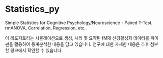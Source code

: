# Statistics_py
Simple Statistics for Cognitive Psychology/Neuroscience - Paired T-Test, rmANOVA, Correlation, Regression, etc..

이 레포지토리는 시뮬레이션으로 생성, 처리 및 요약된 fMRI 신경활성화 데이터를 파이썬을 활용하여 통계분석한 내용을 담고 있습니다. 
연구에 대한 자세한 내용은 추후 첨부할 링크에서 확인할 수 있습니다.
